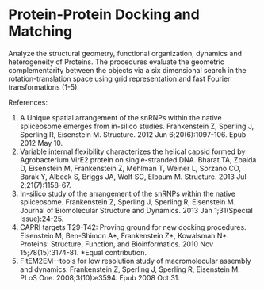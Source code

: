 # Protein-Protein Docking and Matching


Analyze the structural geometry, functional organization, dynamics and heterogeneity of Proteins. The procedures evaluate the geometric complementarity between the objects via a six dimensional search in the rotation-translation space using grid representation and fast Fourier transformations (1-5).



References:
1. A Unique spatial arrangement of the snRNPs within the native spliceosome emerges from in-silico studies. Frankenstein Z, Sperling J, Sperling R, Eisenstein M.     Structure. 2012 Jun 6;20(6):1097-106. Epub 2012 May 10.
2. Variable internal flexibility characterizes the helical capsid formed by Agrobacterium VirE2 protein on single-stranded DNA. Bharat TA, Zbaida D, Eisenstein M,    Frankenstein Z, Mehlman T, Weiner L, Sorzano CO, Barak Y, Albeck S, Briggs JA, Wolf SG, Elbaum M. Structure. 2013 Jul 2;21(7):1158-67.
3. In-silico study of the arrangement of the snRNPs within the native spliceosome. Frankenstein Z, Sperling J, Sperling R, Eisenstein M. Journal of Biomolecular      Structure and Dynamics. 2013 Jan 1;31(Special Issue):24-25.
4. CAPRI targets T29-T42: Proving ground for new docking procedures. Eisenstein M, Ben-Shimon A*, Frankenstein Z*, Kowalsman N*. Proteins: Structure, Function, and   Bioinformatics. 2010 Nov 15;78(15):3174-81. *Equal contribution.
5. FitEM2EM--tools for low resolution study of macromolecular assembly and dynamics. Frankenstein Z, Sperling J, Sperling R, Eisenstein M. PLoS One. 2008;3(10):e3594. Epub 2008 Oct 31.
